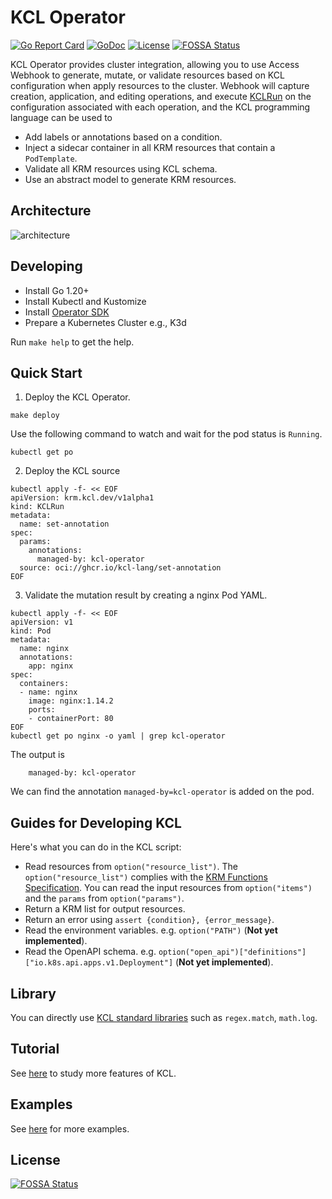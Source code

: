 # KCL Operator

[![Go Report Card](https://goreportcard.com/badge/kcl-lang.io/kcl-operator)](https://goreportcard.com/report/kcl-lang.io/kcl-operator)
[![GoDoc](https://godoc.org/kcl-lang.io/kcl-operator?status.svg)](https://godoc.org/kcl-lang.io/kcl-operator)
[![License](https://img.shields.io/badge/License-Apache%202.0-blue.svg)](https://kcl-lang.io/kcl-operator/blob/main/LICENSE)
[![FOSSA Status](https://app.fossa.com/api/projects/git%2Bgithub.com%2Fkcl-lang%2Fkcl-operator.svg?type=shield)](https://app.fossa.com/projects/git%2Bgithub.com%2Fkcl-lang%2Fkcl-operator?ref=badge_shield)

KCL Operator provides cluster integration, allowing you to use Access Webhook to generate, mutate, or validate resources based on KCL configuration when apply resources to the cluster. Webhook will capture creation, application, and editing operations, and execute [KCLRun](https://github.com/kcl-lang/krm-kcl) on the configuration associated with each operation, and the KCL programming language can be used to

+ Add labels or annotations based on a condition.
+ Inject a sidecar container in all KRM resources that contain a `PodTemplate`.
+ Validate all KRM resources using KCL schema.
+ Use an abstract model to generate KRM resources.

## Architecture

![architecture](./images/arch.png)

## Developing

+ Install Go 1.20+
+ Install Kubectl and Kustomize
+ Install [Operator SDK](https://sdk.operatorframework.io/)
+ Prepare a Kubernetes Cluster e.g., K3d

Run `make help` to get the help.

## Quick Start

1. Deploy the KCL Operator.

```shell
make deploy
```

Use the following command to watch and wait for the pod status is `Running`.

```shell
kubectl get po
```

2. Deploy the KCL source

```shell
kubectl apply -f- << EOF
apiVersion: krm.kcl.dev/v1alpha1
kind: KCLRun
metadata:
  name: set-annotation
spec:
  params:
    annotations:
      managed-by: kcl-operator
  source: oci://ghcr.io/kcl-lang/set-annotation
EOF
```

3. Validate the mutation result by creating a nginx Pod YAML.

```shell
kubectl apply -f- << EOF
apiVersion: v1
kind: Pod
metadata:
  name: nginx
  annotations:
    app: nginx
spec:
  containers:
  - name: nginx
    image: nginx:1.14.2
    ports:
    - containerPort: 80
EOF
kubectl get po nginx -o yaml | grep kcl-operator
```

The output is

```shell
    managed-by: kcl-operator
```

We can find the annotation `managed-by=kcl-operator` is added on the pod.

## Guides for Developing KCL

Here's what you can do in the KCL script:

+ Read resources from `option("resource_list")`. The `option("resource_list")` complies with the [KRM Functions Specification](https://github.com/kubernetes-sigs/kustomize/blob/master/cmd/config/docs/api-conventions/functions-spec.md#krm-functions-specification). You can read the input resources from `option("items")` and the `params` from `option("params")`.
+ Return a KRM list for output resources.
+ Return an error using `assert {condition}, {error_message}`.
+ Read the environment variables. e.g. `option("PATH")` (**Not yet implemented**).
+ Read the OpenAPI schema. e.g. `option("open_api")["definitions"]["io.k8s.api.apps.v1.Deployment"]` (**Not yet implemented**).

## Library

You can directly use [KCL standard libraries](https://kcl-lang.io/docs/reference/model/overview) such as `regex.match`, `math.log`.

## Tutorial

See [here](https://kcl-lang.io/docs/reference/lang/tour) to study more features of KCL.

## Examples

See [here](https://github.com/kcl-lang/krm-kcl/tree/main/examples) for more examples.


## License
[![FOSSA Status](https://app.fossa.com/api/projects/git%2Bgithub.com%2Fkcl-lang%2Fkcl-operator.svg?type=large)](https://app.fossa.com/projects/git%2Bgithub.com%2Fkcl-lang%2Fkcl-operator?ref=badge_large)
